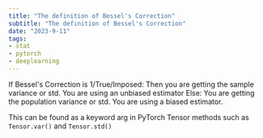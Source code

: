 ```yaml
---
title: "The definition of Bessel's Correction"
subtitle: "The definition of Bessel's Correction"
date: "2023-9-11"
tags:
- stat
- pytorch
- deeplearning
---
```


If Bessel's Correction is 1/True/Imposed:
	Then you are getting the sample variance or std. You are using an unbiased estimator
Else:
	You are getting the population variance or std. You are using a biased estimator.


This can be found as a keyword arg in PyTorch Tensor methods such as `Tensor.var()` and `Tensor.std()`
